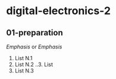 # digital-electronics-2

## 01-preparation

*Emphasis* or _Emphasis_

1. List N.1
2. List N.2
..3. List 
4. List N.3


